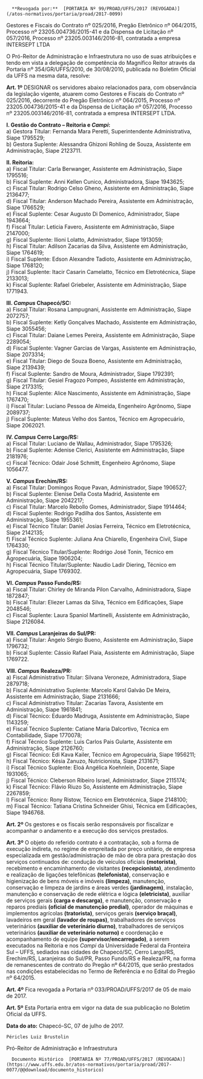       **Revogada por:**  [PORTARIA Nº 99/PROAD/UFFS/2017 (REVOGADA)](/atos-normativos/portaria/proad/2017-0099) 

   Gestores e Fiscais do Contrato nº 025/2016, Pregão Eletrônico nº 064/2015, Processo nº 23205.004736/2015-41 e da Dispensa de Licitação nº 057/2016, Processo nº 23205.003146/2016-81, contratada a empresa INTERSEPT LTDA  

O Pró-Reitor de Administração e Infraestrutura no uso de suas atribuições e tendo em vista a delegação de competência do Magnífico Reitor através da Portaria nº 354/GR/UFFS/2010, de 30/08/2010, publicada no Boletim Oficial da UFFS na mesma data, resolve:

 **Art. 1º** DESIGNAR os servidores abaixo relacionados para, com observância da legislação vigente, atuarem como Gestores e Fiscais do Contrato nº 025/2016, decorrente do Pregão Eletrônico nº 064/2015, Processo nº 23205.004736/2015-41 e da Dispensa de Licitação nº 057/2016, Processo nº 23205.003146/2016-81, contratada a empresa INTERSEPT LTDA.

 **I. Gestão do Contrato – Reitoria e *Campi*:**  
a) Gestora Titular: Fernanda Mara Peretti, Superintendente Administrativa, Siape 1795529;  
b) Gestora Suplente: Alessandra Ghizoni Rohling de Souza, Assistente em Administração, Siape 2123711.

 **II. Reitoria:**  
a) Fiscal Titular: Carla Berwanger, Assistente em Administração, Siape 1795516;  
b) Fiscal Suplente: Anni Kellen Cunico, Administradora, Siape 1943625;  
c) Fiscal Titular: Rodrigo Celso Gheno, Assistente em Administração, Siape 2136477;  
d) Fiscal Titular: Anderson Machado Pereira, Assistente em Administração, Siape 1766529;  
e) Fiscal Suplente: Cesar Augusto Di Domenico, Administrador, Siape 1943664;  
f) Fiscal Titular: Leticia Favero, Assistente em Administração, Siape 2147000;  
g) Fiscal Suplente: Ilioni Lolatto, Administrador, Siape 1913059;  
h) Fiscal Titular: Adilson Zacarias da Silva, Assistente em Administração, Siape 1764619;  
i) Fiscal Suplente: Edson Alexandre Tadioto, Assistente em Administração, Siape 1768120;  
j) Fiscal Suplente: Itacir Casarin Camelatto, Técnico em Eletrotécnica, Siape 2133013;  
k) Fiscal Suplente: Rafael Griebeler, Assistente em Administração, Siape 1771943.

 **III. *Campus* Chapecó/SC:**  
a) Fiscal Titular: Rosana Lampugnani, Assistente em Administração, Siape 2072757;  
b) Fiscal Suplente: Ketly Gonçalves Machado, Assistente em Administração, Siape 3055456;  
c) Fiscal Titular: Daiane Lemes Pereira, Assistente em Administração, Siape 2289054;  
d) Fiscal Suplente: Vagner Garcias de Vargas, Assistente em Administração, Siape 2073314;  
e) Fiscal Titular: Diego de Souza Boeno, Assistente em Administração, Siape 2139439;  
f) Fiscal Suplente: Sandro de Moura, Administrador, Siape 1792391;  
g) Fiscal Titular: Gesiel Fragozo Pompeo, Assistente em Administração, Siape 2173315;  
h) Fiscal Suplente: Alice Nascimento, Assistente em Administração, Siape 1767470;  
i) Fiscal Titular: Luciano Pessoa de Almeida, Engenheiro Agrônomo, Siape 2089737;  
j) Fiscal Suplente: Mateus Velho dos Santos, Técnico em Agropecuário, Siape 2062021.

 **IV. *Campus* Cerro Largo/RS:**  
a) Fiscal Titular: Luciano de Wallau, Administrador, Siape 1795326;  
b) Fiscal Suplente: Adenise Clerici, Assistente em Administração, Siape 2181976;  
c) Fiscal Técnico: Odair José Schmitt, Engenheiro Agrônomo, Siape 1056477.

 **V. *Campus* Erechim/RS:**  
a) Fiscal Titular: Domingos Roque Pavan, Administrador, Siape 1906527;  
b) Fiscal Suplente: Elenise Della Costa Madrid, Assistente em Administração, Siape 2042217;  
c) Fiscal Titular: Marcelo Rebollo Gomes, Administrador, Siape 1914464;  
d) Fiscal Suplente: Rodrigo Padilha dos Santos, Assistente em Administração, Siape 1955361;  
e) Fiscal Técnico Titular: Daniel Josias Ferreira, Técnico em Eletrotécnica, Siape 2142135;  
f) Fiscal Técnico Suplente: Juliana Ana Chiarello, Engenheira Civil, Siape 1764330;  
g) Fiscal Técnico Titular/Suplente: Rodrigo José Tonin, Técnico em Agropecuária, Siape 1906204;  
h) Fiscal Técnico Titular/Suplente: Naudio Ladir Diering, Técnico em Agropecuária, Siape 1769302.

 **VI. *Campus* Passo Fundo/RS:**  
a) Fiscal Titular: Chirley de Miranda Pilon Carvalho, Administradora, Siape 1872847;  
b) Fiscal Titular: Eliezer Lamas da Silva, Técnico em Edificações, Siape 2048546;  
c) Fiscal Suplente: Laura Spaniol Martinelli, Assistente em Administração, Siape 2126084.

 **VII. *Campus* Laranjeiras do Sul/PR:**  
a) Fiscal Titular: Ângelo Sérgio Bueno, Assistente em Administração, Siape 1796732;  
b) Fiscal Suplente: Cássio Rafael Piaia, Assistente em Administração, Siape 1769722.

 **VIII. *Campus* Realeza/PR:**  
a) Fiscal Administrativo Titular: Silvana Veroneze, Administradora, Siape 2879718;  
b) Fiscal Administrativo Suplente: Marcelo Karol Galvão De Meira, Assistente em Administração, Siape 2131666;  
c) Fiscal Administrativo Titular: Zacarias Tavora, Assistente em Administração, Siape 1961841;  
d) Fiscal Técnico: Eduardo Madruga, Assistente em Administração, Siape 1143259;  
e) Fiscal Técnico Suplente: Catiane Maria Dalcortivo, Técnica em Contabilidade, Siape 1770078;  
f) Fiscal Técnico Suplente: Luis Carlos Pais Gularte, Assistente em Administração, Siape 2126760;  
g) Fiscal Técnico: Edi Kava Kailer, Técnico em Agropecuária, Siape 1956211;  
h) Fiscal Técnico: Késia Zanuzo, Nutricionista, Siape 2131671;  
i) Fiscal Técnico Suplente: Eloá Angélica Koehnlein, Docente, Siape 1931065;  
j) Fiscal Técnico: Cleberson Ribeiro Israel, Administrador, Siape 2115174;  
k) Fiscal Técnico: Flávio Riuzo So, Assistente em Administração, Siape 2267859;  
l) Fiscal Técnico: Rony Ristow, Técnico em Eletrotécnica, Siape 2148100;  
m) Fiscal Técnico: Tatiana Cristina Schneider Ghisi, Técnica em Edificações, Siape 1946768.

 **Art. 2º** Os gestores e os fiscais serão responsáveis por fiscalizar e acompanhar o andamento e a execução dos serviços prestados.

 **Art. 3º** O objeto do referido contrato é a contratação, sob a forma de execução indireta, no regime de empreitada por preço unitário, de empresa especializada em gestão/administração de mão de obra para prestação dos serviços continuados de: condução de veículos oficiais **(motorista)**, recebimento e encaminhamento de visitantes **(recepcionista)**, atendimento e realização de ligações telefônicas **(telefonista)**, conservação e higienização de bens móveis e imóveis **(limpeza)**, manutenção, conservação e limpeza de jardins e áreas verdes **(jardinagem)**, instalação, manutenção e conservação de rede elétrica e lógica **(eletricista)**, auxiliar de serviços gerais **(carga e descarga)**, e manutenção, conservação e reparos prediais **(oficial de manutenção predial)**, operador de máquinas e implementos agrícolas **(tratorista)**, serviços gerais **(serviço braçal)**, lavadeiros em geral **(lavador de roupas)**, trabalhadores de serviços veterinários **(auxiliar de veterinário diurno)**, trabalhadores de serviços veterinários **(auxiliar de veterinário noturno)** e coordenação e acompanhamento de equipe **(supervisor/encarregado)**, a serem executados na Reitoria e nos *Campi* da Universidade Federal da Fronteira Sul – UFFS, sediados nas cidades de Chapecó/SC, Cerro Largo/RS, Erechim/RS, Laranjeiras do Sul/PR, Passo Fundo/RS e Realeza/PR, na forma de remanescentes de contrato do Pregão nº 64/2015, que serão prestados nas condições estabelecidas no Termo de Referência e no Edital do Pregão nº 64/2015.

 **Art. 4º** Fica revogada a Portaria nº 033/PROAD/UFFS/2017 de 05 de maio de 2017.

 **Art. 5º** Esta Portaria entra em vigor na data de sua publicação no Boletim Oficial da UFFS.

   **Data do ato:** Chapecó-SC, 07 de julho de 2017.   
 

    Péricles Luiz Brustolin   
 Pró-Reitor de Administração e Infraestrutura 

      Documento Histórico  [PORTARIA Nº 77/PROAD/UFFS/2017 (REVOGADA)](https://www.uffs.edu.br/atos-normativos/portaria/proad/2017-0077/@@download/documento_historico)     
      